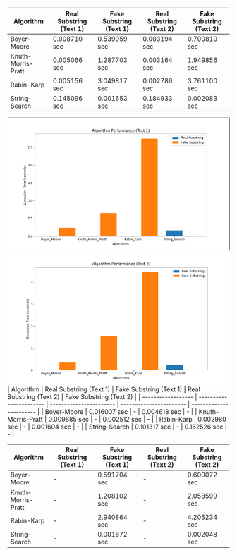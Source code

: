 | Algorithm          | Real Substring (Text 1) | Fake Substring (Text 1) | Real Substring (Text 2) | Fake Substring (Text 2) |
| ------------------ | ----------------------- | ----------------------- | ----------------------- | ----------------------- |
| Boyer-Moore        | 0.008710 sec            | 0.539059 sec            | 0.003194 sec            | 0.700810 sec            |
| Knuth-Morris-Pratt | 0.005066 sec            | 1.287703 sec            | 0.003164 sec            | 1.949856 sec            |
| Rabin-Karp         | 0.005156 sec            | 3.049817 sec            | 0.002786 sec            | 3.761100 sec            |
| String-Search      | 0.145096 sec            | 0.001653 sec            | 0.184933 sec            | 0.002083 sec            |

![Alt text](/images/image.png) ![Alt text](/images/image-1.png)
| Algorithm | Real Substring (Text 1) | Fake Substring (Text 1) | Real Substring (Text 2) | Fake Substring (Text 2) |
| ------------------ | ----------------------- | ----------------------- | ----------------------- | ----------------------- |
| Boyer-Moore | 0.016007 sec | - | 0.004618 sec | - |
| Knuth-Morris-Pratt | 0.009685 sec | - | 0.002512 sec | - |
| Rabin-Karp | 0.002980 sec | - | 0.001604 sec | - |
| String-Search | 0.101317 sec | - | 0.162526 sec | - |

| Algorithm          | Real Substring (Text 1) | Fake Substring (Text 1) | Real Substring (Text 2) | Fake Substring (Text 2) |
| ------------------ | ----------------------- | ----------------------- | ----------------------- | ----------------------- |
| Boyer-Moore        | -                       | 0.591704 sec            | -                       | 0.600072 sec            |
| Knuth-Morris-Pratt | -                       | 1.208102 sec            | -                       | 2.058599 sec            |
| Rabin-Karp         | -                       | 2.940864 sec            | -                       | 4.205234 sec            |
| String-Search      | -                       | 0.001672 sec            | -                       | 0.002048 sec            |
